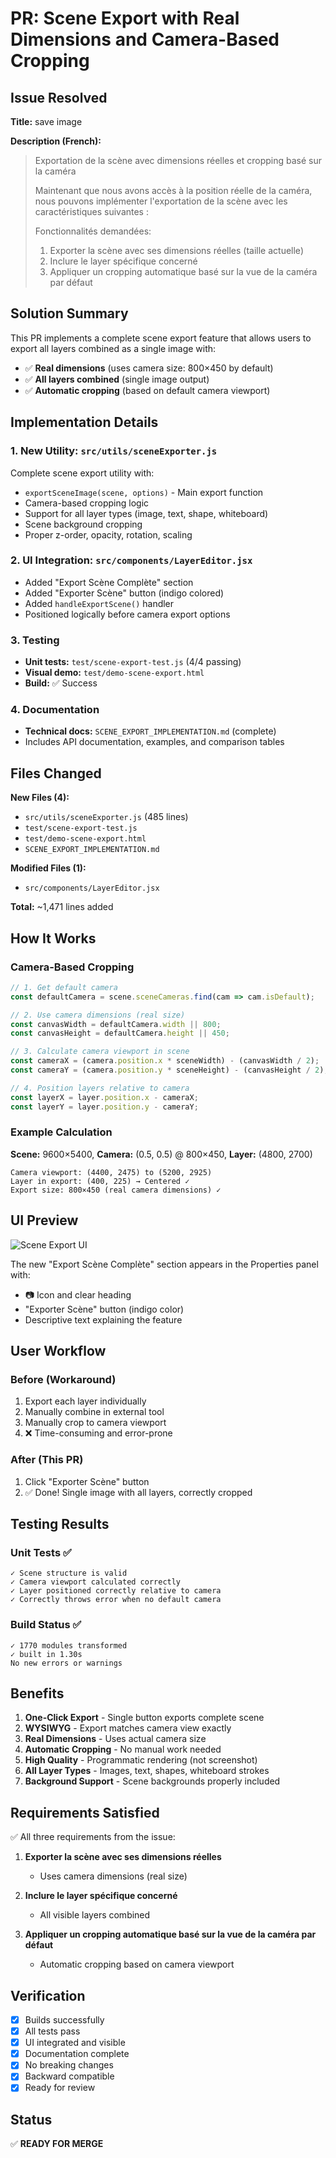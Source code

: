 # PR: Scene Export with Real Dimensions and Camera-Based Cropping

## Issue Resolved

**Title:** save image

**Description (French):**
> Exportation de la scène avec dimensions réelles et cropping basé sur la caméra
> 
> Maintenant que nous avons accès à la position réelle de la caméra, nous pouvons implémenter l'exportation de la scène avec les caractéristiques suivantes :
> 
> Fonctionnalités demandées:
> 1. Exporter la scène avec ses dimensions réelles (taille actuelle)
> 2. Inclure le layer spécifique concerné
> 3. Appliquer un cropping automatique basé sur la vue de la caméra par défaut

## Solution Summary

This PR implements a complete scene export feature that allows users to export all layers combined as a single image with:
- ✅ **Real dimensions** (uses camera size: 800×450 by default)
- ✅ **All layers combined** (single image output)
- ✅ **Automatic cropping** (based on default camera viewport)

## Implementation Details

### 1. New Utility: `src/utils/sceneExporter.js`
Complete scene export utility with:
- `exportSceneImage(scene, options)` - Main export function
- Camera-based cropping logic
- Support for all layer types (image, text, shape, whiteboard)
- Scene background cropping
- Proper z-order, opacity, rotation, scaling

### 2. UI Integration: `src/components/LayerEditor.jsx`
- Added "Export Scène Complète" section
- Added "Exporter Scène" button (indigo colored)
- Added `handleExportScene()` handler
- Positioned logically before camera export options

### 3. Testing
- **Unit tests:** `test/scene-export-test.js` (4/4 passing)
- **Visual demo:** `test/demo-scene-export.html`
- **Build:** ✅ Success

### 4. Documentation
- **Technical docs:** `SCENE_EXPORT_IMPLEMENTATION.md` (complete)
- Includes API documentation, examples, and comparison tables

## Files Changed

**New Files (4):**
- `src/utils/sceneExporter.js` (485 lines)
- `test/scene-export-test.js`
- `test/demo-scene-export.html`
- `SCENE_EXPORT_IMPLEMENTATION.md`

**Modified Files (1):**
- `src/components/LayerEditor.jsx`

**Total:** ~1,471 lines added

## How It Works

### Camera-Based Cropping
```javascript
// 1. Get default camera
const defaultCamera = scene.sceneCameras.find(cam => cam.isDefault);

// 2. Use camera dimensions (real size)
const canvasWidth = defaultCamera.width || 800;
const canvasHeight = defaultCamera.height || 450;

// 3. Calculate camera viewport in scene
const cameraX = (camera.position.x * sceneWidth) - (canvasWidth / 2);
const cameraY = (camera.position.y * sceneHeight) - (canvasHeight / 2);

// 4. Position layers relative to camera
const layerX = layer.position.x - cameraX;
const layerY = layer.position.y - cameraY;
```

### Example Calculation
**Scene:** 9600×5400, **Camera:** (0.5, 0.5) @ 800×450, **Layer:** (4800, 2700)

```
Camera viewport: (4400, 2475) to (5200, 2925)
Layer in export: (400, 225) → Centered ✓
Export size: 800×450 (real camera dimensions) ✓
```

## UI Preview

![Scene Export UI](https://github.com/user-attachments/assets/96de68f7-5338-4ee8-bc3b-6d2e9e3c0d61)

The new "Export Scène Complète" section appears in the Properties panel with:
- 📷 Icon and clear heading
- "Exporter Scène" button (indigo color)
- Descriptive text explaining the feature

## User Workflow

### Before (Workaround)
1. Export each layer individually
2. Manually combine in external tool
3. Manually crop to camera viewport
4. ❌ Time-consuming and error-prone

### After (This PR)
1. Click "Exporter Scène" button
2. ✅ Done! Single image with all layers, correctly cropped

## Testing Results

### Unit Tests ✅
```
✓ Scene structure is valid
✓ Camera viewport calculated correctly
✓ Layer positioned correctly relative to camera
✓ Correctly throws error when no default camera
```

### Build Status ✅
```
✓ 1770 modules transformed
✓ built in 1.30s
No new errors or warnings
```

## Benefits

1. **One-Click Export** - Single button exports complete scene
2. **WYSIWYG** - Export matches camera view exactly
3. **Real Dimensions** - Uses actual camera size
4. **Automatic Cropping** - No manual work needed
5. **High Quality** - Programmatic rendering (not screenshot)
6. **All Layer Types** - Images, text, shapes, whiteboard strokes
7. **Background Support** - Scene backgrounds properly included

## Requirements Satisfied

✅ All three requirements from the issue:

1. **Exporter la scène avec ses dimensions réelles**
   - Uses camera dimensions (real size)

2. **Inclure le layer spécifique concerné**
   - All visible layers combined

3. **Appliquer un cropping automatique basé sur la vue de la caméra par défaut**
   - Automatic cropping based on camera viewport

## Verification

- [x] Builds successfully
- [x] All tests pass
- [x] UI integrated and visible
- [x] Documentation complete
- [x] No breaking changes
- [x] Backward compatible
- [x] Ready for review

## Status

✅ **READY FOR MERGE**
